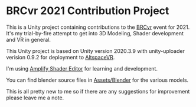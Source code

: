 # BRCvr 2021 Contribution Project
This is a Unity project containing contributions to the [BRCvr](https://brcvr.org) event for 2021. It's my trial-by-fire attempt to get into 3D Modeling, Shader development and VR in general.

This Unity project is based on Unity version 2020.3.9 with unity-uploader verision 0.9.2 for deployment to [AltspaceVR](https://altvr.com).

I'm using [Amplify Shader Editor](http://amplify.pt/unity/amplify-shader-editor/) for learning and development.

You can find blender source files in [Assets/Blender](Assets/Blender) for the various models.

This is all pretty new to me so if there are any suggestions for improvement please leave me a note.
